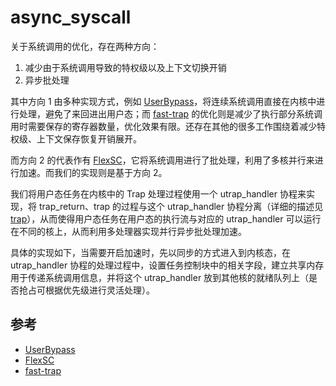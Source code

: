 # async_syscall

关于系统调用的优化，存在两种方向：

1. 减少由于系统调用导致的特权级以及上下文切换开销
2. 异步批处理

其中方向 1 由多种实现方式，例如 [UserBypass](https://www.usenix.org/conference/osdi23/presentation/zhou-zhe)，将连续系统调用直接在内核中进行处理，避免了来回进出用户态；而 [fast-trap](https://github.com/YdrMaster/fast-trap/blob/main/README.md) 的优化则是减少了执行部分系统调用时需要保存的寄存器数量，优化效果有限。还存在其他的很多工作围绕着减少特权级、上下文保存恢复开销展开。

而方向 2 的代表作有 [FlexSC](https://www.usenix.org/conference/osdi10/flexsc-flexible-system-call-scheduling-exception-less-system-calls)，它将系统调用进行了批处理，利用了多核并行来进行加速。而我们的实现则是基于方向 2。

我们将用户态任务在内核中的 Trap 处理过程使用一个 utrap_handler 协程来实现，将 trap_return、trap 的过程与这个 utrap_handler 协程分离（详细的描述见 [trap](./trap.md)），从而使得用户态任务在用户态的执行流与对应的 utrap_handler 可以运行在不同的核上，从而利用多处理器实现并行异步批处理加速。

具体的实现如下，当需要开启加速时，先以同步的方式进入到内核态，在 utrap_handler 协程的处理过程中，设置任务控制块中的相关字段，建立共享内存用于传递系统调用信息，并将这个 utrap_handler 放到其他核的就绪队列上（是否抢占可根据优先级进行灵活处理）。

## 参考

- [UserBypass](https://www.usenix.org/conference/osdi23/presentation/zhou-zhe)
- [FlexSC](https://www.usenix.org/conference/osdi10/flexsc-flexible-system-call-scheduling-exception-less-system-calls)
- [fast-trap](https://github.com/YdrMaster/fast-trap/blob/main/README.md)